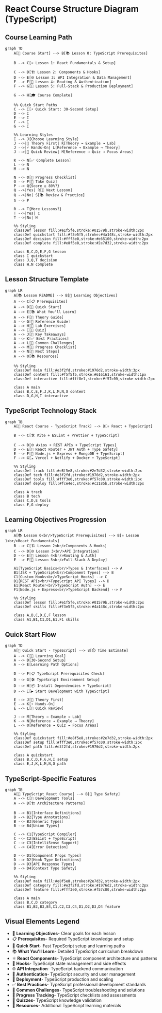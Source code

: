 # React Course Structure Diagram (TypeScript)

## Course Learning Path

```mermaid
graph TD
    A[🎯 Course Start] --> B[📚 Lesson 0: TypeScript Prerequisites]

    B --> C[⚛️ Lesson 1: React Fundamentals & Setup]

    C --> D[🏗️ Lesson 2: Components & Hooks]
    D --> E[🌐 Lesson 3: API Integration & Data Management]
    E --> F[🔐 Lesson 4: Routing & Authentication]
    F --> G[🚀 Lesson 5: Full-Stack & Production Deployment]

    G --> H[🎓 Course Complete]

    %% Quick Start Paths
    C --> I[⚡ Quick Start: 30-Second Setup]
    D --> I
    E --> I
    F --> I
    G --> I

    %% Learning Styles
    I --> J{Choose Learning Style}
    J -->|📖 Theory First| K[Theory → Example → Lab]
    J -->|⚡ Hands-On| L[Reference → Example → Theory]
    J -->|🎯 Quick Review| M[Reference → Quiz → Focus Areas]

    K --> N[✅ Complete Lesson]
    L --> N
    M --> N

    N --> O[📝 Progress Checklist]
    O --> P[🧪 Take Quiz]
    P --> Q{Score ≥ 80%?}
    Q -->|Yes| R[🚀 Next Lesson]
    Q -->|No| S[📚 Review & Practice]
    S --> P

    R --> T{More Lessons?}
    T -->|Yes| C
    T -->|No| H

    %% Styling
    classDef lesson fill:#e1f5fe,stroke:#01579b,stroke-width:2px
    classDef quickstart fill:#f3e5f5,stroke:#4a148c,stroke-width:2px
    classDef decision fill:#fff3e0,stroke:#e65100,stroke-width:2px
    classDef complete fill:#e8f5e8,stroke:#2e7d32,stroke-width:2px

    class B,C,D,E,F,G lesson
    class I quickstart
    class J,Q,T decision
    class H,N complete
```

## Lesson Structure Template

```mermaid
graph LR
    A[📚 Lesson README] --> B[🎯 Learning Objectives]
    A --> C[📋 Prerequisites]
    A --> D[🚀 Quick Start]
    A --> E[📚 What You'll Learn]
    A --> F[📖 Theory Guide]
    A --> G[📖 Reference Guide]
    A --> H[🧪 Lab Exercises]
    A --> I[📝 Quiz]
    A --> J[🎯 Key Takeaways]
    A --> K[✅ Best Practices]
    A --> L[🚨 Common Challenges]
    A --> M[📝 Progress Checklist]
    A --> N[🚀 Next Steps]
    A --> O[📚 Resources]

    %% Styling
    classDef main fill:#e3f2fd,stroke:#1976d2,stroke-width:3px
    classDef content fill:#f5f5f5,stroke:#616161,stroke-width:1px
    classDef interactive fill:#fff8e1,stroke:#f57c00,stroke-width:2px

    class A main
    class B,C,E,F,J,K,L,M,N,O content
    class D,G,H,I interactive
```

## TypeScript Technology Stack

```mermaid
graph TB
    A[🎯 React Course - TypeScript Track] --> B[⚛️ React + TypeScript]

    B --> C[🛠️ Vite + ESLint + Prettier + TypeScript]

    C --> D[🌐 Axios + REST APIs + TypeScript Types]
    D --> E[🔐 React Router + JWT Auth + Type Safety]
    E --> F[🚀 Node.js + Express + MongoDB + TypeScript]
    F --> G[☁️ Vercel + Netlify + Docker + TypeScript]

    %% Styling
    classDef track fill:#e8f5e8,stroke:#2e7d32,stroke-width:2px
    classDef tech fill:#e3f2fd,stroke:#1976d2,stroke-width:2px
    classDef tools fill:#fff3e0,stroke:#f57c00,stroke-width:2px
    classDef deploy fill:#fce4ec,stroke:#c2185b,stroke-width:2px

    class A track
    class B tech
    class C,D,E tools
    class F,G deploy
```

## Learning Objectives Progression

```mermaid
graph LR
    A[📚 Lesson 0<br/>TypeScript Prerequisites] --> B[⚛️ Lesson 1<br/>React Fundamentals]
    B --> C[🏗️ Lesson 2<br/>Components & Hooks]
    C --> D[🌐 Lesson 3<br/>API Integration]
    D --> E[🔐 Lesson 4<br/>Routing & Auth]
    E --> F[🚀 Lesson 5<br/>Full-Stack & Deploy]

    A1[TypeScript Basics<br/>Types & Interfaces] --> A
    B1[JSX + TypeScript<br/>Component Types] --> B
    C1[Custom Hooks<br/>TypeScript Hooks] --> C
    D1[REST APIs<br/>TypeScript API Types] --> D
    E1[React Router<br/>TypeScript Auth] --> E
    F1[Node.js + Express<br/>TypeScript Backend] --> F

    %% Styling
    classDef lesson fill:#e1f5fe,stroke:#01579b,stroke-width:2px
    classDef skills fill:#f3e5f5,stroke:#4a148c,stroke-width:2px

    class A,B,C,D,E,F lesson
    class A1,B1,C1,D1,E1,F1 skills
```

## Quick Start Flow

```mermaid
graph TD
    A[🚀 Quick Start - TypeScript] --> B[⏱️ Time Estimate]
    A --> C[🎯 Learning Goal]
    A --> D[30-Second Setup]
    A --> E[Learning Path Options]

    D --> F[📋 TypeScript Prerequisites Check]
    D --> G[🛠️ TypeScript Environment Setup]
    D --> H[📦 Install Dependencies + TypeScript]
    D --> I[▶️ Start Development with TypeScript]

    E --> J[📖 Theory First]
    E --> K[⚡ Hands-On]
    E --> L[🎯 Quick Review]

    J --> M[Theory → Example → Lab]
    K --> N[Reference → Example → Theory]
    L --> O[Reference → Quiz → Focus Areas]

    %% Styling
    classDef quickstart fill:#e8f5e8,stroke:#2e7d32,stroke-width:2px
    classDef setup fill:#fff3e0,stroke:#f57c00,stroke-width:2px
    classDef path fill:#e3f2fd,stroke:#1976d2,stroke-width:2px

    class A quickstart
    class B,C,D,F,G,H,I setup
    class E,J,K,L,M,N,O path
```

## TypeScript-Specific Features

```mermaid
graph TB
    A[🎯 TypeScript React Course] --> B[📝 Type Safety]
    A --> C[🔧 Development Tools]
    A --> D[🏗️ Architecture Patterns]

    B --> B1[Interface Definitions]
    B --> B2[Type Annotations]
    B --> B3[Generic Types]
    B --> B4[Union Types]

    C --> C1[TypeScript Compiler]
    C --> C2[ESLint + TypeScript]
    C --> C3[IntelliSense Support]
    C --> C4[Error Detection]

    D --> D1[Component Props Types]
    D --> D2[Hook Type Definitions]
    D --> D3[API Response Types]
    D --> D4[Context Type Safety]

    %% Styling
    classDef main fill:#e8f5e8,stroke:#2e7d32,stroke-width:2px
    classDef category fill:#e3f2fd,stroke:#1976d2,stroke-width:2px
    classDef feature fill:#fff3e0,stroke:#f57c00,stroke-width:2px

    class A main
    class B,C,D category
    class B1,B2,B3,B4,C1,C2,C3,C4,D1,D2,D3,D4 feature
```

## Visual Elements Legend

- 🎯 **Learning Objectives**- Clear goals for each lesson
- 📋 **Prerequisites**- Required TypeScript knowledge and setup
- 🚀 **Quick Start**- Fast TypeScript setup and learning paths
- 📚 **What You'll Learn**- Detailed TypeScript curriculum breakdown
- ⚛️ **React Components**- TypeScript component architecture and patterns
- 🎣 **Hooks**- TypeScript state management and side effects
- 🌐 **API Integration**- TypeScript backend communication
- 🔐 **Authentication**- TypeScript security and user management
- 🚀 **Deployment**- TypeScript production and scaling
- ✅ **Best Practices**- TypeScript professional development standards
- 🚨 **Common Challenges**- TypeScript troubleshooting and solutions
- 📝 **Progress Tracking**- TypeScript checklists and assessments
- 🧪 **Quizzes**- TypeScript knowledge validation
- 📖 **Resources**- Additional TypeScript learning materials